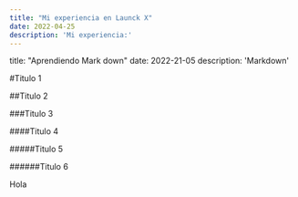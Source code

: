 ```yaml
---
title: "Mi experiencia en Launck X"
date: 2022-04-25
description: 'Mi experiencia:'
---
```


title: "Aprendiendo Mark down"
date: 2022-21-05
description: 'Markdown'



#Titulo 1

##Titulo 2

###Titulo 3

####Titulo 4

#####Titulo 5

######Titulo 6

Hola
